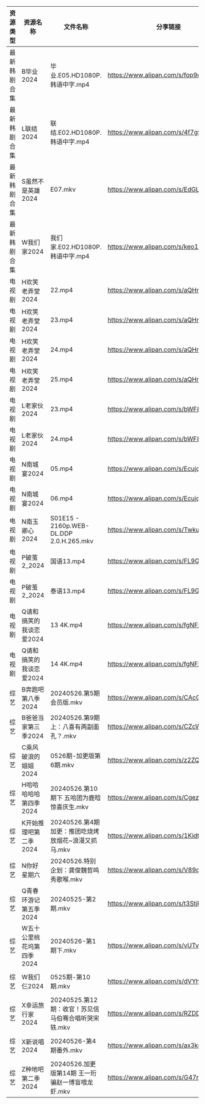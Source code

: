 | 资源类型   | 资源名称            | 文件名称                                    | 分享链接                                 | 更新时间                |
| ------ | --------------- | --------------------------------------- | ------------------------------------ | ------------------- |
| 最新韩剧合集 | B毕业2024         | 毕业.E05.HD1080P.韩语中字.mp4                 | https://www.alipan.com/s/fop9uyywL8B | 2024-05-26 00:05:08 |
| 最新韩剧合集 | L联结2024         | 联结.E02.HD1080P.韩语中字.mp4                 | https://www.alipan.com/s/4f7g9UiAEUn | 2024-05-26 00:10:46 |
| 最新韩剧合集 | S虽然不是英雄2024     | E07.mkv                                 | https://www.alipan.com/s/EdGLefHeWvz | 2024-05-26 00:07:16 |
| 最新韩剧合集 | W我们家2024        | 我们家.E02.HD1080P.韩语中字.mp4                | https://www.alipan.com/s/keo1YwSJiuD | 2024-05-26 00:10:54 |
| 电视剧    | H欢笑老弄堂2024      | 22.mp4                                  | https://www.alipan.com/s/aQHrpgJiHnZ | 2024-05-26 00:05:47 |
| 电视剧    | H欢笑老弄堂2024      | 23.mp4                                  | https://www.alipan.com/s/aQHrpgJiHnZ | 2024-05-26 00:05:46 |
| 电视剧    | H欢笑老弄堂2024      | 24.mp4                                  | https://www.alipan.com/s/aQHrpgJiHnZ | 2024-05-26 00:05:46 |
| 电视剧    | H欢笑老弄堂2024      | 25.mp4                                  | https://www.alipan.com/s/aQHrpgJiHnZ | 2024-05-26 00:05:46 |
| 电视剧    | L老家伙2024        | 23.mp4                                  | https://www.alipan.com/s/bWF8muEKVZh | 2024-05-26 20:06:20 |
| 电视剧    | L老家伙2024        | 24.mp4                                  | https://www.alipan.com/s/bWF8muEKVZh | 2024-05-26 20:06:20 |
| 电视剧    | N南城宴2024        | 05.mp4                                  | https://www.alipan.com/s/EcujqdaQJ8C | 2024-05-26 14:06:16 |
| 电视剧    | N南城宴2024        | 06.mp4                                  | https://www.alipan.com/s/EcujqdaQJ8C | 2024-05-26 14:06:16 |
| 电视剧    | N南玉卿心2024       | S01E15 - 2160p.WEB-DL.DDP 2.0.H.265.mkv | https://www.alipan.com/s/TwkuXQKfGqm | 2024-05-26 14:06:25 |
| 电视剧    | P破茧2_2024       | 国语13.mp4                                | https://www.alipan.com/s/FL9GZXhVoDa | 2024-05-26 14:06:45 |
| 电视剧    | P破茧2_2024       | 泰语13.mp4                                | https://www.alipan.com/s/FL9GZXhVoDa | 2024-05-26 14:06:45 |
| 电视剧    | Q请和搞笑的我谈恋爱2024  | 13 4K.mp4                               | https://www.alipan.com/s/fgNFxqmShaR | 2024-05-26 14:06:55 |
| 电视剧    | Q请和搞笑的我谈恋爱2024  | 14 4K.mp4                               | https://www.alipan.com/s/fgNFxqmShaR | 2024-05-26 14:06:55 |
| 综艺     | B奔跑吧第八季2024     | 20240526.第5期 会员版.mkv                    | https://www.alipan.com/s/CAcGkk8vZXT | 2024-05-26 14:08:21 |
| 综艺     | B爸爸当家第三季2024    | 20240526.第9期上：八喜有两副面孔？.mkv              | https://www.alipan.com/s/CZcWZGAe35k | 2024-05-26 14:08:24 |
| 综艺     | C乘风破浪的姐姐2024    | 0526期-加更版第6期.mkv                        | https://www.alipan.com/s/z2ZQFhKX5nR | 2024-05-26 14:08:31 |
| 综艺     | H哈哈哈哈哈第四季2024   | 20240526.第10期下 五哈团为鹿晗惊喜庆生.mkv           | https://www.alipan.com/s/CgezbEPvmVp | 2024-05-26 14:08:46 |
| 综艺     | K开始推理吧第二季2024   | 20240526.第4期加更：推团吃烧烤放烟花~浪漫又抓马.mkv       | https://www.alipan.com/s/1KidtWGLx2b | 2024-05-26 20:10:04 |
| 综艺     | N你好星期六          | 20240526.特别企划：龚俊魏哲鸣秀歌喉.mkv              | https://www.alipan.com/s/V89qnjC6T3z | 2024-05-26 14:09:28 |
| 综艺     | Q青春环游记第五季2024   | 20240525-第2期.mkv                        | https://www.alipan.com/s/t3StjPH9G3k | 2024-05-26 00:09:27 |
| 综艺     | W五十公里桃花坞第四季2024 | 20240526-第1期下.mkv                       | https://www.alipan.com/s/vUTvQycFkAZ | 2024-05-26 14:09:56 |
| 综艺     | W我们仨2024        | 0525期-第10期.mkv                          | https://www.alipan.com/s/dVYhFcy3TMz | 2024-05-26 00:09:44 |
| 综艺     | X幸运旅行家2024      | 20240525.第12期：收官！苏见信马伯骞合唱听哭宋轶.mkv       | https://www.alipan.com/s/RZDDSUSyf4Y | 2024-05-26 00:09:57 |
| 综艺     | X新说唱2024        | 20240526-第4期番外.mkv                      | https://www.alipan.com/s/ax3krBHPWuN | 2024-05-26 14:10:13 |
| 综艺     | Z种地吧第二季2024     | 20240526.加更版第14期 王一珩骗赵一博盲喂龙虾.mkv        | https://www.alipan.com/s/G47r6Pn4GFV | 2024-05-26 14:10:23 |
